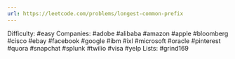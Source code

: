 ```yaml
---
url: https://leetcode.com/problems/longest-common-prefix
---
```


Difficulty: #easy
Companies: #adobe #alibaba #amazon #apple #bloomberg #cisco #ebay #facebook #google #ibm #ixl #microsoft #oracle #pinterest #quora #snapchat #splunk #twilio #visa #yelp
Lists: #grind169